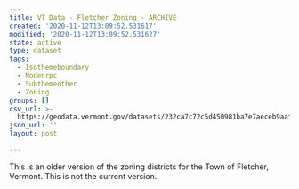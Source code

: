 ```yaml
---
title: VT Data - Fletcher Zoning - ARCHIVE
created: '2020-11-12T13:09:52.531617'
modified: '2020-11-12T13:09:52.531627'
state: active
type: dataset
tags:
  - Isothemeboundary
  - Nodenrpc
  - Subthemeother
  - Zoning
groups: []
csv_url: >-
  https://geodata.vermont.gov/datasets/232ca7c72c5d450981ba7e7aeceb9aaf_0.csv?outSR=%7B%22latestWkid%22%3A3857%2C%22wkid%22%3A102100%7D
json_url: ''
layout: post

---
```

This is an older version of the zoning districts for the Town of Fletcher, Vermont. This is not the current version.
